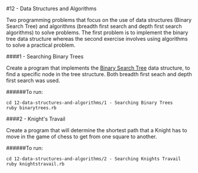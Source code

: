 #12 - Data Structures and Algorithms

Two programming problems that focus on the use of data structures (Binary Search Tree) and algorithms (breadth first search and depth first search algorithms) to solve problems. The first problem is to implement the binary tree data structure whereas the second exercise involves using algorithms to solve a practical problem. 

####1 - Searching Binary Trees

Create a program that implements the [Binary Search Tree](https://en.wikipedia.org/wiki/Binary_search_tree) data structure, to find a specific node in the tree structure. Both breadth first seach and depth first search was used.

######To run:
```
cd 12-data-structures-and-algorithms/1 - Searching Binary Trees
ruby binarytrees.rb
```

####2 - Knight's Travail

Create a program that will determine the shortest path that a Knight has to move in the game of chess to get from one square to another. 

######To run:
```
cd 12-data-structures-and-algorithms/2 - Searching Knights Travail
ruby knightstravail.rb
```
